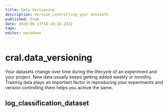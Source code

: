 ```yaml
---
title: Data Versioning
description: Version controlling your datasets
published: true
date: 2020-06-13T14:18:18.232Z
tags: 
editor: markdown
---
```


# cral.data_versioning
Your datasets change over time during the lifecycle of an experiment and your project. New data usually keeps getting added weekly or monthly. Training data plays an important factor in reproducing your experiments and version controlling them helps you achive the same.

## log_classification_dataset

